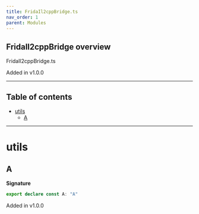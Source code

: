 ```yaml
---
title: FridaIl2cppBridge.ts
nav_order: 1
parent: Modules
---
```


## FridaIl2cppBridge overview

FridaIl2cppBridge.ts

Added in v1.0.0

---

<h2 class="text-delta">Table of contents</h2>

- [utils](#utils)
  - [A](#a)

---

# utils

## A

**Signature**

```ts
export declare const A: "A"
```

Added in v1.0.0
